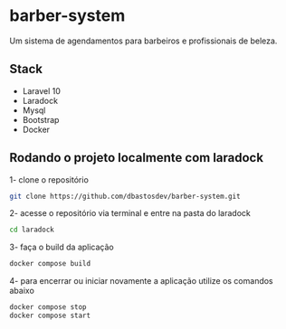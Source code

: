 # barber-system
Um sistema de agendamentos para barbeiros e profissionais de beleza. 

## Stack
- Laravel 10
- Laradock
- Mysql
- Bootstrap 
- Docker

## Rodando o projeto localmente com laradock
1- clone o repositório
```bash
git clone https://github.com/dbastosdev/barber-system.git
```
2- acesse o repositório via terminal e entre na pasta do laradock
```bash
cd laradock
```
3- faça o build da aplicação
```bash
docker compose build
```
4- para encerrar ou iniciar novamente a aplicação utilize os comandos abaixo 
```bash
docker compose stop
docker compose start
```


